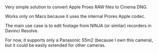 Very simple solution to convert Apple Proes RAW files to Cinema DNG.

Works only on Macs because it uses the internal Prores Apple codec.

The main use case is to edit footage from NINJA (or similar) recorders in Davinci Resolve.

For now, it supports only a Panasonic S5m2 (because I own this camera), but it could be easily extended for other cameras.
